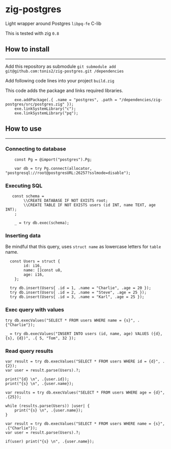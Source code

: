 # zig-postgres


Light wrapper around Postgres `libpq-fe` C-lib

This is tested with zig `0.8`



## How to install 

-----

Add this repository as submodule `git submodule add git@github.com:tonis2/zig-postgres.git /dependencies`


Add following code lines into your project `build.zig`


This code adds the package and links required libraries.

```zig
    exe.addPackage(.{ .name = "postgres", .path = "/dependencies/zig-postgres/src/postgres.zig" });
    exe.linkSystemLibrary("c");
    exe.linkSystemLibrary("pq");
```

## How to use
-----




### Connecting to database


```
    const Pg = @import("postgres").Pg;

    var db = try Pg.connect(allocator, "postgresql://root@postgresURL:26257?sslmode=disable");

```

### Executing SQL

```
   const schema =
        \\CREATE DATABASE IF NOT EXISTS root;
        \\CREATE TABLE IF NOT EXISTS users (id INT, name TEXT, age INT);
    ;

    _ = try db.exec(schema);
```




### Inserting data


Be mindful that this query, uses `struct name` as lowercase letters for `table` name.

```
  const Users = struct {
        id: i16,
        name: []const u8,
        age: i16,
    };

  try db.insert(Users{ .id = 1, .name = "Charlie", .age = 20 });
  try db.insert(Users{ .id = 2, .name = "Steve", .age = 25 });
  try db.insert(Users{ .id = 3, .name = "Karl", .age = 25 });

```


### Exec query with values

```
try db.execValues("SELECT * FROM users WHERE name = {s}", .{"Charlie"});

_ = try db.execValues("INSERT INTO users (id, name, age) VALUES ({d}, {s}, {d})", .{ 5, "Tom", 32 });

```


### Read query results

```
var result = try db.execValues("SELECT * FROM users WHERE id = {d}", .{2});
var user = result.parse(Users).?;

print("{d} \n", .{user.id});
print("{s} \n", .{user.name});

```


```
var results = try db.execValues("SELECT * FROM users WHERE age = {d}", .{25});

while (results.parse(Users)) |user| {
    print("{s} \n", .{user.name});
}
```

```
var result = try db.execValues("SELECT * FROM users WHERE name = {s}", .{"Charlie"});
var user = result.parse(Users).?;

if(user) print("{s} \n", .{user.name});
```